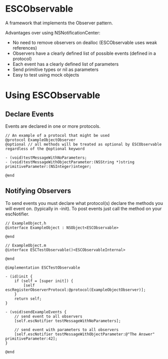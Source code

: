 ESCObservable
=============

A framework that implements the Observer pattern.  

Advantages over using NSNotificationCenter:

* No need to remove observers on dealloc (ESCObservable uses weak references)
* Observers have a clearly defined list of possible events (defined in a protocol)
* Each event has a clearly defined list of parameters
* Send primitive types or nil as parameters
* Easy to test using mock objects

Using ESCObservable
=============

Declare Events
-------------

Events are declared in one or more protocols.

```
// An example of a protocol that might be used
@protocol ExampleObjectObserver
@optional // all methods will be treated as optional by ESCObservable regardless of the @optional keyword

- (void)testMessageWithNoParameters;
- (void)testMessageWithObjectParameter:(NSString *)string primitiveParameter:(NSInteger)integer;

@end
```

Notifying Observers
-------------

To send events you must declare what protocol(s) declare the methods you will event on. (typically in -init).  To post events just call the method on your escNotifier.

```
// ExampleObject.h
@interface ExampleObject : NSObject<ESCObservable>

@end
```

```
// ExampleObject.m
@interface ESCTestObservable()<ESCObservableInternal>

@end

@implementation ESCTestObservable

- (id)init {
	if (self = [super init]) {
		[self escRegisterObserverProtocol:@protocol(ExampleObjectObserver)];
	}
	return self;
}

- (void)sendExampleEvents {
	// send event to all observers
	[self.escNotifier testMessageWithNoParameters];

	// send event with parameters to all observers
	[self.escNotifier testMessageWithObjectParameter:@"The Answer" primitiveParameter:42];
}

@end
```